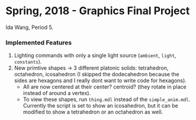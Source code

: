 # Spring, 2018 - Graphics Final Project
Ida Wang, Period 5.

### Implemented Features
1. Lighting commands with only a single light source (`ambient`, `light`, `constants`).
2. New primtive shapes -> 3 different platonic solids: tetrahedron, octahedron, icosahedron (I skipped the dodecahedron because the sides are hexagons and I really dont want to write code for hexagons).
    - All are now centered at their center? centroid? (they rotate in place instead of around a vertex).
    - To view these shapes, run `thing.mdl` instead of the `simple_anim.mdl`. Currently the script is set to show an icosahedron, but it can be modified to show a tetrahedron or an octahedron as well.
